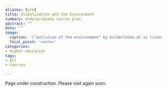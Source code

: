 ```yaml
---
aliases: [arm]
title: Globalization and the Environment
summary: Undergraduate course plan
abstract: ""
date: ""
image:
  caption: '["pollution of the environment" by bilderleben.at is licensed under CC BY-NC-SA 2.0](https://search.creativecommons.org/photos/e1205773-577b-45a1-8e87-892e400a285f)'
  focal_point: 'center'
categories:
- Higher-education
tags:
- All
- Courses

---
```


Page under construction. Please visit again soon.
